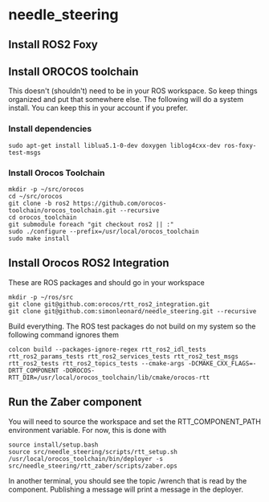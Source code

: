 # needle_steering

## Install ROS2 Foxy

## Install OROCOS toolchain

This doesn't (shouldn't) need to be in your ROS workspace. So keep things organized and put that somewhere else. The following will do a system install. You can keep this in your account if you prefer.

### Install dependencies

```shell
sudo apt-get install liblua5.1-0-dev doxygen liblog4cxx-dev ros-foxy-test-msgs 
```

### Install Orocos Toolchain

```shell
mkdir -p ~/src/orocos
cd ~/src/orocos
git clone -b ros2 https://github.com/orocos-toolchain/orocos_toolchain.git --recursive
cd orocos_toolchain
git submodule foreach "git checkout ros2 || :"
sudo ./configure --prefix=/usr/local/orocos_toolchain
sudo make install
```
## Install Orocos ROS2 Integration
These are ROS packages and should go in your workspace
```shell
mkdir -p ~/ros/src
git clone git@github.com:orocos/rtt_ros2_integration.git
git clone git@github.com:simonleonard/needle_steering.git --recursive
```
Build everything. The ROS test packages do not build on my system so the following command ignores them
```shell
colcon build --packages-ignore-regex rtt_ros2_idl_tests rtt_ros2_params_tests rtt_ros2_services_tests rtt_ros2_test_msgs rtt_ros2_tests rtt_ros2_topics_tests --cmake-args -DCMAKE_CXX_FLAGS=-DRTT_COMPONENT -DOROCOS-RTT_DIR=/usr/local/orocos_toolchain/lib/cmake/orocos-rtt
```
## Run the Zaber component
You will need to source the workspace and set the RTT_COMPONENT_PATH environment variable. For now, this is done with
```shell
source install/setup.bash
source src/needle_steering/scripts/rtt_setup.sh
/usr/local/orocos_toolchain/bin/deployer -s src/needle_steering/rtt_zaber/scripts/zaber.ops
```
In another terminal, you should see the topic /wrench that is read by the component. Publishing a message will print a message in the deployer.
